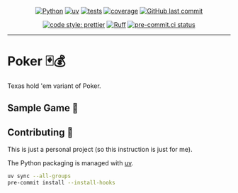 <div align="center">

[![Python](https://img.shields.io/badge/Python-3.11+-blue.svg)](https://www.python.org/downloads/)
[![uv](https://img.shields.io/endpoint?url=https://raw.githubusercontent.com/astral-sh/uv/main/assets/badge/v0.json)](https://github.com/astral-sh/uv)
[![tests](https://github.com/billwallis/poker/actions/workflows/tests.yaml/badge.svg)](https://github.com/billwallis/poker/actions/workflows/tests.yaml)
[![coverage](coverage.svg)](https://github.com/dbrgn/coverage-badge)
[![GitHub last commit](https://img.shields.io/github/last-commit/billwallis/poker)](https://shields.io/badges/git-hub-last-commit)

[![code style: prettier](https://img.shields.io/badge/code_style-prettier-ff69b4.svg?style=flat-square)](https://github.com/prettier/prettier)
[![Ruff](https://img.shields.io/endpoint?url=https://raw.githubusercontent.com/astral-sh/ruff/main/assets/badge/v2.json)](https://github.com/astral-sh/ruff)
[![pre-commit.ci status](https://results.pre-commit.ci/badge/github/billwallis/poker/main.svg)](https://results.pre-commit.ci/latest/github/billwallis/poker/main)

</div>

---

# Poker 🃏💰

Texas hold 'em variant of Poker.

## Sample Game 📝

## Contributing 🤝

This is just a personal project (so this instruction is just for me).

The Python packaging is managed with [uv](https://github.com/astral-sh/uv).

```bash
uv sync --all-groups
pre-commit install --install-hooks
```
